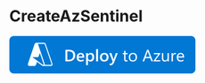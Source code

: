 
# CreateAzSentinel

[![Deploy To Azure](https://raw.githubusercontent.com/Azure/azure-quickstart-templates/master/1-CONTRIBUTION-GUIDE/images/deploytoazure.svg?sanitize=true)](https://portal.azure.com/#create/Microsoft.Template/uri/https%3A%2F%2Fraw.githubusercontent.com%2FDifenda%2FSentinel-POC%2Fmain%2Fpoc%2Fmsspdeploy.json/createUIDefinitionUri/https%3A%2F%2Fraw.githubusercontent.com%2FDifenda%2FSentinel-POC%2Fmain%2Fpoc%2FcreateUiDefinition.json)